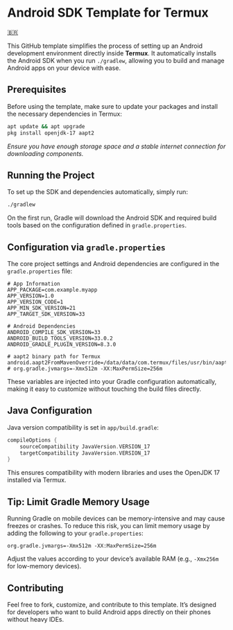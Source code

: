 # Android SDK Template for Termux

[🇧🇷](README_BR.md)

This GitHub template simplifies the process of setting up an Android development environment directly inside **Termux**. It automatically installs the Android SDK when you run `./gradlew`, allowing you to build and manage Android apps on your device with ease.


## Prerequisites

Before using the template, make sure to update your packages and install the necessary dependencies in Termux:

```bash
apt update && apt upgrade
pkg install openjdk-17 aapt2
```

*Ensure you have enough storage space and a stable internet connection for downloading components.*


## Running the Project

To set up the SDK and dependencies automatically, simply run:

```bash
./gradlew
```

On the first run, Gradle will download the Android SDK and required build tools based on the configuration defined in `gradle.properties`.


## Configuration via `gradle.properties`

The core project settings and Android dependencies are configured in the `gradle.properties` file:

```properties
# App Information
APP_PACKAGE=com.example.myapp
APP_VERSION=1.0
APP_VERSION_CODE=1
APP_MIN_SDK_VERSION=21
APP_TARGET_SDK_VERSION=33

# Android Dependencies
ANDROID_COMPILE_SDK_VERSION=33
ANDROID_BUILD_TOOLS_VERSION=33.0.2
ANDROID_GRADLE_PLUGIN_VERSION=8.3.0

# aapt2 binary path for Termux
android.aapt2FromMavenOverride=/data/data/com.termux/files/usr/bin/aapt2
# org.gradle.jvmargs=-Xmx512m -XX:MaxPermSize=256m
```

These variables are injected into your Gradle configuration automatically, making it easy to customize without touching the build files directly.


## Java Configuration

Java version compatibility is set in `app/build.gradle`:

```groovy
compileOptions {
    sourceCompatibility JavaVersion.VERSION_17
    targetCompatibility JavaVersion.VERSION_17
}
```

This ensures compatibility with modern libraries and uses the OpenJDK 17 installed via Termux.


## Tip: Limit Gradle Memory Usage

Running Gradle on mobile devices can be memory-intensive and may cause freezes or crashes. To reduce this risk, you can limit memory usage by adding the following to your `gradle.properties`:

```properties
org.gradle.jvmargs=-Xmx512m -XX:MaxPermSize=256m
```

Adjust the values according to your device’s available RAM (e.g., `-Xmx256m` for low-memory devices).


## Contributing

Feel free to fork, customize, and contribute to this template. It’s designed for developers who want to build Android apps directly on their phones without heavy IDEs.
